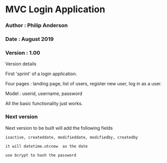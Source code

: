 # MVC Login Application

### Author : Philip Anderson

### Date : August 2019

### Version : 1.00 

Version details

First 'sprint' of a login application.

Four pages : landing page, list of users, register new user, log in as a user.

Model : userid, username, password

All the basic functionality just works.

### Next version

Next version to be built will add the following fields

	isactive, createddate, modifieddate, modifiedby, createdby
	
	it will datetime.utcnow  as the date 
	
	use bcrypt to hash the password
	
	